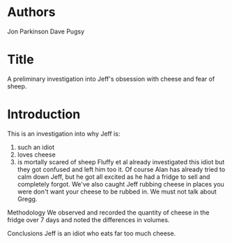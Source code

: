 # Authors
Jon Parkinson
Dave Pugsy

# Title
A preliminary investigation into Jeff's obsession with cheese and fear of sheep.

# Introduction
This is an investigation into why Jeff is:
1) such an idiot
2) loves cheese
3) is mortally scared of sheep
Fluffy et al already investigated this idiot but they got confused and left him too it. 
Of course Alan has already tried to calm down Jeff, but he got all excited as he had a fridge to sell and completely forgot.
We've also caught Jeff rubbing cheese in places you were don't want your cheese to be rubbed in. 
We must not talk about Gregg. 

Methodology 
We observed and recorded the quantity of cheese in the fridge over 7 days and noted the differences in volumes.

Conclusions
Jeff is an idiot who eats far too much cheese. 